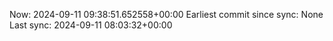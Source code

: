 Now: 2024-09-11 09:38:51.652558+00:00 Earliest commit since sync: None Last sync: 2024-09-11 08:03:32+00:00
